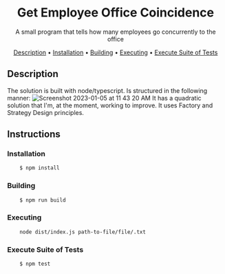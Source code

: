 <!-- markdownlint-configure-file {
  "MD013": {
    "code_blocks": false,
    "tables": false
  },
  "MD033": false,
  "MD041": false
} -->

<div align="center">

# Get Employee Office Coincidence

A small program that tells how many employees go concurrently to the office<br />

[Description](#description) •
[Installation](#installation) •
[Building](#building) •
[Executing](#executing) •
[Execute Suite of Tests ](#execute-suite-of-tests)

</div>

<div align="center">


</div>



## Description
The solution is built with node/typescript. Is structured in the following manner:
![Screenshot 2023-01-05 at 11 43 20 AM](https://user-images.githubusercontent.com/101288216/210834008-c5e2db7e-7ba2-4b2e-8cbb-577cdd32ab38.png)
It has a quadratic solution that I'm, at the moment, working to improve. It uses Factory and Strategy Design principles.
<br/>

## Instructions 

### Installation

````sh
    $ npm install 
 ````  


### Building 

````sh
    $ npm run build
 ````  
### Executing  

````sh
    node dist/index.js path-to-file/file/.txt
 ````  
### Execute Suite of Tests 

````sh
    $ npm test
 ```` 


